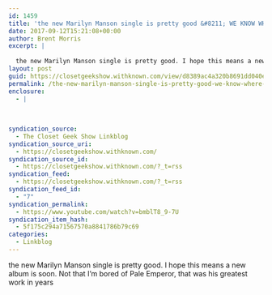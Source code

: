 ```yaml
---
id: 1459
title: 'the new Marilyn Manson single is pretty good &#8211; WE KNOW WHERE YOU FUCKING LIVE'
date: 2017-09-12T15:21:08+00:00
author: Brent Morris
excerpt: |
  
  the new Marilyn Manson single is pretty good. I hope this means a new album is soon. Not that I'm bored of Pale Emperor, that was his greatest work in years
layout: post
guid: https://closetgeekshow.withknown.com/view/d8389ac4a320b8691dd040eb63d9c013
permalink: /the-new-marilyn-manson-single-is-pretty-good-we-know-where-you-fucking-live/
enclosure:
  - |
    
    
    
syndication_source:
  - The Closet Geek Show Linkblog
syndication_source_uri:
  - https://closetgeekshow.withknown.com/
syndication_source_id:
  - https://closetgeekshow.withknown.com/?_t=rss
syndication_feed:
  - https://closetgeekshow.withknown.com/?_t=rss
syndication_feed_id:
  - "7"
syndication_permalink:
  - https://www.youtube.com/watch?v=bmblT8_9-7U
syndication_item_hash:
  - 5f175c294a71567570a8841786b79c69
categories:
  - Linkblog
---
```

<div class="known-bookmark">
  <div class="e-content">
    <p>
      the new Marilyn Manson single is pretty good. I hope this means a new album is soon. Not that I&#8217;m bored of Pale Emperor, that was his greatest work in years
    </p>
  </div>
</div>

<div>
</div>